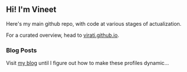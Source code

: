## Hi! I'm Vineet

Here's my main github repo, with code at various stages of actualization.

For a curated overview, head to [virati.github.io](https://virati.github.io).

### Blog Posts
Visit [my blog](https://blog.tiruvadi.net) until I figure out how to make these profiles dynamic...
